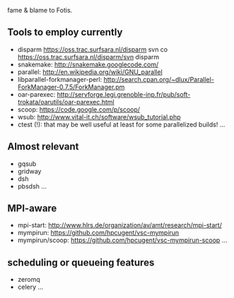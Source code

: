 fame & blame to Fotis.

## Tools to employ currently

* disparm https://oss.trac.surfsara.nl/disparm
  svn co https://oss.trac.surfsara.nl/disparm/svn disparm
* snakemake: http://snakemake.googlecode.com/
* parallel: http://en.wikipedia.org/wiki/GNU_parallel
* libparallel-forkmanager-perl: http://search.cpan.org/~dlux/Parallel-ForkManager-0.7.5/ForkManager.pm
* oar-parexec: http://servforge.legi.grenoble-inp.fr/pub/soft-trokata/oarutils/oar-parexec.html
* scoop: https://code.google.com/p/scoop/
* wsub: http://www.vital-it.ch/software/wsub_tutorial.php
* ctest (!): that may be well useful at least for some parallelized builds!
...

## Almost relevant

* gqsub
* gridway
* dsh
* pbsdsh
...

## MPI-aware

* mpi-start: http://www.hlrs.de/organization/av/amt/research/mpi-start/
* mympirun: https://github.com/hpcugent/vsc-mympirun
* mympirun/scoop: https://github.com/hpcugent/vsc-mympirun-scoop
...

## scheduling or queueing features

* zeromq
* celery
...
